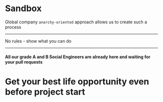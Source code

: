 # Sandbox

Global company `anarchy-oriented` approach allows us to create such a process

---

No rules - show what you can do

---

#### All our grade A and B Social Engineers are already here and waiting for your pull requests

# Get your best life opportunity even before project start
